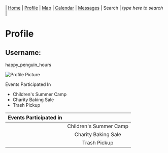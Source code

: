 | [Home](https://pdc1601.github.io/SWEN-101-Group1/) | [Profile](https://pdc1601.github.io/SWEN-101-Group1/profile) | [Map](https://pdc1601.github.io/SWEN-101-Group1/map) | [Calendar](https://pdc1601.github.io/SWEN-101-Group1/calendar) | [Messages](https://pdc1601.github.io/SWEN-101-Group1/messages) | Search | *type here to search* |

# Profile

## Username:
happy_penguin_hours

![Profile Picture](https://lh3.googleusercontent.com/UgMCeg43dOVBn5irdBL7wewd_LAZnP390wXk-M9l_NdAle7cCYsj0xbSuBCICHJ3tbpFs9KHuWjpD_7cGk5BoikEQAIlueSkcmqE_X1r-3sNSf97dA-bMbxNmYnRWQ9abMde1aBuY9g)

Events Participated In
* Children's Summer Camp
* Charity Baking Sale
* Trash Pickup



| Events Participated in| |
| ------------- |:-------------:|
|     | Children's Summer Camp|
|      | Charity Baking Sale |
|  | Trash Pickup |

